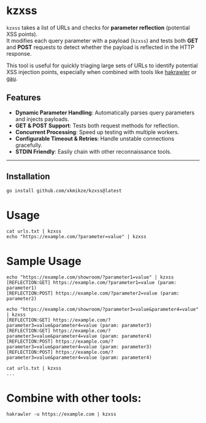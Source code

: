 # kzxss

`kzxss` takes a list of URLs and checks for **parameter reflection** (potential XSS points).  
It modifies each query parameter with a payload (`kzxss`) and tests both **GET** and **POST** requests to detect whether the payload is reflected in the HTTP response.

This tool is useful for quickly triaging large sets of URLs to identify potential XSS injection points, especially when combined with tools like [hakrawler](https://github.com/hakluke/hakrawler) or [gau](https://github.com/lc/gau).

## Features
- **Dynamic Parameter Handling**: Automatically parses query parameters and injects payloads.  
- **GET & POST Support**: Tests both request methods for reflection.  
- **Concurrent Processing**: Speed up testing with multiple workers.  
- **Configurable Timeout & Retries**: Handle unstable connections gracefully.  
- **STDIN Friendly**: Easily chain with other reconnaissance tools.  

---

## Installation
```bash
go install github.com/xkmikze/kzxss@latest
```

# Usage
```
cat urls.txt | kzxss
echo "https://example.com/?parameter=value" | kzxss
```
# Sample Usage
```
echo "https://example.com/showroom/?parameter1=value" | kzxss
[REFLECTION:GET] https://example.com/?parameter1=value (param: parameter1)
[REFLECTION:POST] https://example.com/?parameter2=value (param: parameter2)

echo "https://example.com/showroom/?parameter3=value&parameter4=value" | kzxss
[REFLECTION:GET] https://example.com/?parameter3=value&parameter4=value (param: parameter3)
[REFLECTION:GET] https://example.com/?parameter3=value&parameter4=value (param: parameter4)
[REFLECTION:POST] https://example.com/?parameter3=value&parameter4=value (param: parameter3)
[REFLECTION:POST] https://example.com/?parameter3=value&parameter4=value (param: parameter4)

cat urls.txt | kzxss
...
```
# Combine with other tools:
```
hakrawler -u https://example.com | kzxss
```

